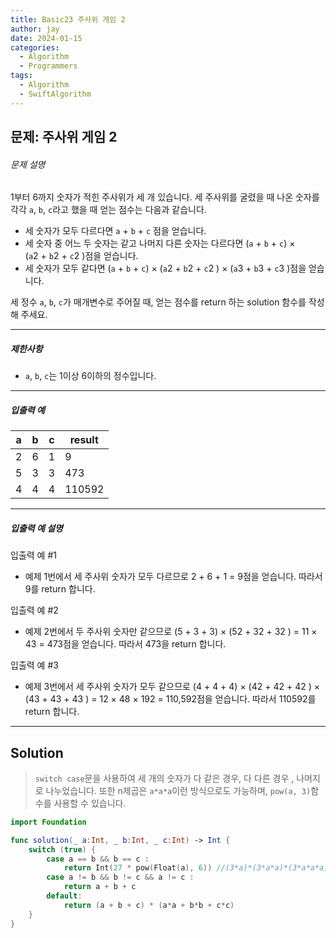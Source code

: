 ```yaml
---
title: Basic23 주사위 게임 2
author: jay
date: 2024-01-15
categories:
  - Algorithm
  - Programmers
tags:
  - Algorithm
  - SwiftAlgorithm
---
```

## 문제: 주사위 게임 2
###### 문제 설명

1부터 6까지 숫자가 적힌 주사위가 세 개 있습니다. 세 주사위를 굴렸을 때 나온 숫자를 각각 `a`, `b`, `c`라고 했을 때 얻는 점수는 다음과 같습니다.

- 세 숫자가 모두 다르다면 `a` + `b` + `c` 점을 얻습니다.
- 세 숫자 중 어느 두 숫자는 같고 나머지 다른 숫자는 다르다면 (`a` + `b` + `c`) × (`a`2 + `b`2 + `c`2 )점을 얻습니다.
- 세 숫자가 모두 같다면 (`a` + `b` + `c`) × (`a`2 + `b`2 + `c`2 ) × (`a`3 + `b`3 + `c`3 )점을 얻습니다.

세 정수 `a`, `b`, `c`가 매개변수로 주어질 때, 얻는 점수를 return 하는 solution 함수를 작성해 주세요.

---

##### 제한사항

- `a`, `b`, `c`는 1이상 6이하의 정수입니다.

---

##### 입출력 예

|a|b|c|result|
|---|---|---|---|
|2|6|1|9|
|5|3|3|473|
|4|4|4|110592|

---

##### 입출력 예 설명

입출력 예 #1

- 예제 1번에서 세 주사위 숫자가 모두 다르므로 2 + 6 + 1 = 9점을 얻습니다. 따라서 9를 return 합니다.

입출력 예 #2

- 예제 2번에서 두 주사위 숫자만 같으므로 (5 + 3 + 3) × (52 + 32 + 32 ) = 11 × 43 = 473점을 얻습니다. 따라서 473을 return 합니다.

입출력 예 #3

- 예제 3번에서 세 주사위 숫자가 모두 같으므로 (4 + 4 + 4) × (42 + 42 + 42 ) × (43 + 43 + 43 ) = 12 × 48 × 192 = 110,592점을 얻습니다. 따라서 110592를 return 합니다.

---

## Solution

>`switch case`문을 사용하여 세 개의 숫자가 다 같은 경우, 다 다른 경우 , 나머지로 나누었습니다. 또한 n제곱은 `a*a*a`이런 방식으로도 가능하며, `pow(a, 3)`함수를 사용할 수 있습니다.

```swift
import Foundation

func solution(_ a:Int, _ b:Int, _ c:Int) -> Int {
    switch (true) {
        case a == b && b == c :
            return Int(27 * pow(Float(a), 6)) //(3*a)*(3*a*a)*(3*a*a*a) 
        case a != b && b != c && a != c :
            return a + b + c
        default:
            return (a + b + c) * (a*a + b*b + c*c)
    }
}
```